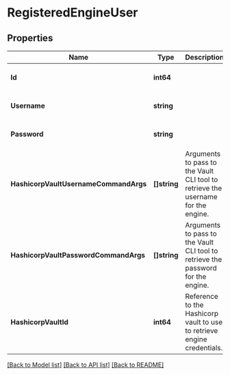 # RegisteredEngineUser

## Properties
Name | Type | Description | Notes
------------ | ------------- | ------------- | -------------
**Id** | **int64** |  | [optional] [default to null]
**Username** | **string** |  | [optional] [default to null]
**Password** | **string** |  | [optional] [default to null]
**HashicorpVaultUsernameCommandArgs** | **[]string** | Arguments to pass to the Vault CLI tool to retrieve the username for the engine. | [optional] [default to null]
**HashicorpVaultPasswordCommandArgs** | **[]string** | Arguments to pass to the Vault CLI tool to retrieve the password for the engine. | [optional] [default to null]
**HashicorpVaultId** | **int64** | Reference to the Hashicorp vault to use to retrieve engine credentials. | [optional] [default to null]

[[Back to Model list]](../README.md#documentation-for-models) [[Back to API list]](../README.md#documentation-for-api-endpoints) [[Back to README]](../README.md)

